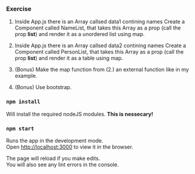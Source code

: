 
### Exercise

1. Inside App.js there is an Array callsed data1 contining names
   Create a Component called NameList, that takes this Array
   as a prop (call the prop **list**) and render it as a unordered
   list using map.

2. Inside App.js there is an Array callsed data2 contining names
   Create a Component called PersonList, that takes this Array
   as a prop (call the prop **list**) and render it as a table
   using map.

3. (Bonus) Make the map function from (2.) an external function
   like in my example.

4. (Bonus) Use bootstrap.

### `npm install`

Will install the required nodeJS modules. **This is nessecary!**

### `npm start`

Runs the app in the development mode.<br />
Open [http://localhost:3000](http://localhost:3000) to view it in the browser.

The page will reload if you make edits.<br />
You will also see any lint errors in the console.

